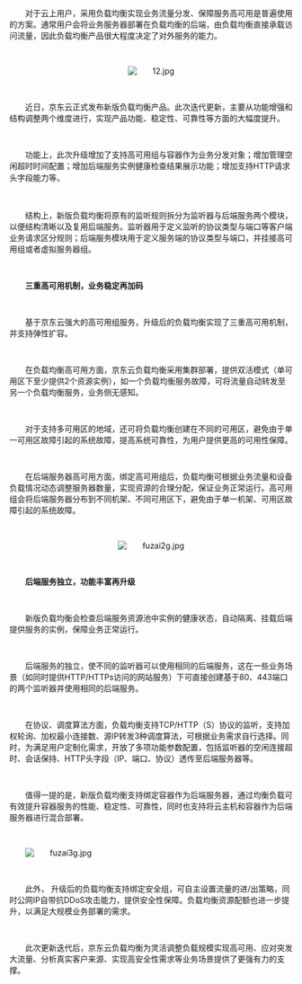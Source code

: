 <p style="text-indent: 2em;"><span style="text-indent: 2em;">对于云上用户，采用负载均衡实现业务流量分发、保障服务高可用是普遍使用的方案。通常用户会将业务服务器部署在负载均衡的后端，由负载均衡直接承载访问流量，因此负载均衡产品很大程度决定了对外服务的能力。</span></p>
<p style="text-indent: 2em;"><span style="text-indent: 2em;"><br/></span></p>
<p style="text-align: center; text-indent: 0em;"><span style="text-indent: 2em;"><img src="//img1.jcloudcs.com/cms/4e6ef427-e90b-41a1-bf9e-d0fb9f1332e120180809104506.jpg" title="" alt="12.jpg"/></span></p>
<p style="text-indent: 2em;"><br/></p>
<p style="text-indent: 2em;">近日，京东云正式发布新版负载均衡产品。此次迭代更新，主要从功能增强和结构调整两个维度进行，实现产品功能、稳定性、可靠性等方面的大幅度提升。</p>
<p style="text-indent: 2em;"><br/></p>
<p style="text-indent: 2em;">功能上，此次升级增加了支持高可用组与容器作为业务分发对象；增加管理空闲超时时间配置；增加后端服务实例健康检查结果展示功能；增加支持HTTP请求头字段能力等<span style="color: rgb(51, 51, 51); font-family: -apple-system-font, BlinkMacSystemFont, &quot;Helvetica Neue&quot;, &quot;PingFang SC&quot;, &quot;Hiragino Sans GB&quot;, &quot;Microsoft YaHei UI&quot;, &quot;Microsoft YaHei&quot;, Arial, sans-serif; font-size: 15px; letter-spacing: 0.544px; text-align: justify; background-color: rgb(255, 255, 255);">。</span></p>
<p style="text-indent: 2em;"><span style="color: rgb(51, 51, 51); font-family: -apple-system-font, BlinkMacSystemFont, &quot;Helvetica Neue&quot;, &quot;PingFang SC&quot;, &quot;Hiragino Sans GB&quot;, &quot;Microsoft YaHei UI&quot;, &quot;Microsoft YaHei&quot;, Arial, sans-serif; font-size: 15px; letter-spacing: 0.544px; text-align: justify; background-color: rgb(255, 255, 255);"><br/></span></p>
<p style="text-indent: 2em;"><span style="text-indent: 2em;">结构上，</span><span style="text-indent: 2em;">新版负载均衡将原有的监听规则拆分为监听器与后端服务两个模块</span><span style="text-indent: 2em;">，以便结构清晰以及复用后端服务。监听器用于定义监听的协议类型与端口等客户端业务请求区分规则；后端服务模块用于定义服务端的协议类型与端口，并挂接高可用组或者虚拟服务器组。</span></p>
<p style="text-indent: 2em;"><span style="text-indent: 2em;"><br/></span></p>
<p style="text-indent: 2em;"><strong>三重高可用机制，业务稳定再加码</strong></p>
<p><br/></p>
<p style="text-indent: 2em;"><span style="text-indent: 2em;">基于京东云强大的高可用组服务</span><span style="text-indent: 2em;">，升级后的负载均衡实现了三重高可用机制，并支持弹性扩容。</span></p>
<p style="text-indent: 2em;"><span style="text-indent: 2em;"><br/></span></p>
<section><p style="text-indent: 2em;">在负载均衡高可用方面，京东云负载均衡采用集群部署，提供双活模式（单可用区下至少提供2个资源实例），如一个负载均衡服务故障，可将流量自动转发至另一个负载均衡服务，业务侧无感知。</p>
<p style="text-indent: 2em;"><br/></p>
<p style="text-indent: 2em;"><span style="text-indent: 2em;">对于支持多可用区的地域，还可</span><span style="text-indent: 2em;">将负载均衡创建在不同的可用区</span><span style="text-indent: 2em;">，避免由于单一可用区故障引起的系统故障，提高系统可靠性，为用户提供更高的可用性保障。</span></p>
<p style="text-indent: 2em;"><span style="text-indent: 2em;"><br/></span></p>
<p style="text-indent: 2em;"><span style="text-indent: 2em;">在后端服务器高可用方面，绑定高可用组后，负载均衡可根据业务流量和设备负载情况</span><span style="text-indent: 2em;">动态调整服务器数量</span><span style="text-indent: 2em;">，实现资源的合理分配，保证业务正常运行。</span><span style="text-indent: 2em;">高可用组会将后端服务器分布到不同机架、不同可用区下</span><span style="text-indent: 2em;">，避免由于单一机架、可用区故障引起的系统故障。</span></p>
<p style="text-indent: 2em;"><span style="text-indent: 2em;"><br/></span></p>
<p style="text-indent: 0em; text-align: center;"><span style="text-indent: 2em;"><img src="//img1.jcloudcs.com/cms/700b4418-ea63-4d01-b859-5db8f21ec2e520180809104813.jpg" title="" alt="fuzai2g.jpg"/></span></p>
<p style="text-indent: 0em;"><br/></p>
<p style="text-indent: 2em;"><strong>后端服务独立，功能丰富再升级</strong></p>
<p><strong style="margin: 0px; padding: 0px; max-width: 100%; box-sizing: border-box; word-wrap: break-word !important;"><br/></strong></p>
<p style="text-indent: 2em;"><span style="text-indent: 2em;">新版负载均衡会</span><span style="text-indent: 2em;">检查后端服务资源池中实例的健康状态</span><span style="text-indent: 2em;">，自动隔离、挂载后端提供服务的实例，保障业务正常运行。</span></p>
<p style="text-indent: 2em;"><span style="text-indent: 2em;"><br/></span></p>
<p style="text-indent: 2em;">后端服务的独立，使不同的监听器可以使用相同的后端服务，这在一些业务场景（如同时提供HTTP/HTTPs访问的网站服务）下可直接创建基于80、443端口的两个监听器并使用相同的后端服务。</p>
<p style="text-indent: 2em;"><br/></p>
<p style="text-indent: 2em;">在协议、调度算法方面，负载均衡支持TCP/HTTP（S）协议的监听，支持加权轮询、加权最小连接数、源IP转发3种调度算法，可根据业务需求自行选择。同时，为满足用户定制化需求，开放了多项功能参数配置，包括监听器的空闲连接超时、会话保持、HTTP头字段（IP、端口、协议）透传至后端服务器等。</p>
<p style="text-indent: 2em;"><br/></p>
<p style="text-indent: 2em;"><span style="text-indent: 2em;">值得一提的是，新版负载均衡</span><span style="text-indent: 2em;">支持绑定容器作为后端服务器</span><span style="text-indent: 2em;">，通过均衡负载可有效提升容器服务的性能、稳定性、可靠性，同时也支持将云主机和容器作为后端服务器进行混合部署。</span></p>
<p style="text-indent: 2em;"><span style="text-indent: 2em;"><br/></span></p>
<p style="text-indent: 2em;"><span style="text-indent: 2em;"><img src="//img1.jcloudcs.com/cms/744354d6-e982-4085-a06f-df266cef18c220180809104831.jpg" title="" alt="fuzai3g.jpg"/></span></p>
<p><br/></p>
<p style="text-indent: 2em;"><span style="text-indent: 2em;">此外， 升级后的负载均衡支持绑定安全组，可自主设置流量的进/出策略，同时公网IP自带抗DDoS攻击能力，提供安全性保障。负载均衡资源配额也进一步提升，以满足大规模业务部署的需求。</span></p>
<p style="text-indent: 2em;"><span style="text-indent: 2em;"><br/></span></p>
<p style="text-indent: 2em;"><span style="text-indent: 2em;">此次更新迭代后，京东云负载均衡为灵活调整负载规模实现高可用、应对突发大流量、分析真实客户来源、实现高安全性需求等业务场景提供了更强有力的支撑。</span></p>
</section>